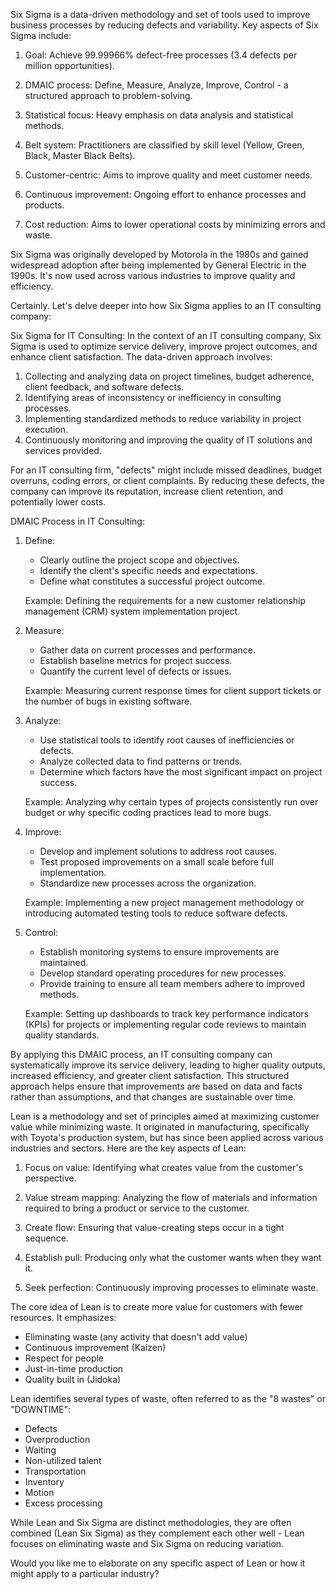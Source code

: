 Six Sigma is a data-driven methodology and set of tools used to improve business processes by reducing defects and variability. Key aspects of Six Sigma include:

1. Goal: Achieve 99.99966% defect-free processes (3.4 defects per million opportunities).

2. DMAIC process: Define, Measure, Analyze, Improve, Control - a structured approach to problem-solving.

3. Statistical focus: Heavy emphasis on data analysis and statistical methods.

4. Belt system: Practitioners are classified by skill level (Yellow, Green, Black, Master Black Belts).

5. Customer-centric: Aims to improve quality and meet customer needs.

6. Continuous improvement: Ongoing effort to enhance processes and products.

7. Cost reduction: Aims to lower operational costs by minimizing errors and waste.

Six Sigma was originally developed by Motorola in the 1980s and gained widespread adoption after being implemented by General Electric in the 1990s. It's now used across various industries to improve quality and efficiency.

Certainly. Let's delve deeper into how Six Sigma applies to an IT consulting company:

Six Sigma for IT Consulting:
In the context of an IT consulting company, Six Sigma is used to optimize service delivery, improve project outcomes, and enhance client satisfaction. The data-driven approach involves:

1. Collecting and analyzing data on project timelines, budget adherence, client feedback, and software defects.
2. Identifying areas of inconsistency or inefficiency in consulting processes.
3. Implementing standardized methods to reduce variability in project execution.
4. Continuously monitoring and improving the quality of IT solutions and services provided.

For an IT consulting firm, "defects" might include missed deadlines, budget overruns, coding errors, or client complaints. By reducing these defects, the company can improve its reputation, increase client retention, and potentially lower costs.

DMAIC Process in IT Consulting:

1. Define:
   - Clearly outline the project scope and objectives.
   - Identify the client's specific needs and expectations.
   - Define what constitutes a successful project outcome.

   Example: Defining the requirements for a new customer relationship management (CRM) system implementation project.

2. Measure:
   - Gather data on current processes and performance.
   - Establish baseline metrics for project success.
   - Quantify the current level of defects or issues.

   Example: Measuring current response times for client support tickets or the number of bugs in existing software.

3. Analyze:
   - Use statistical tools to identify root causes of inefficiencies or defects.
   - Analyze collected data to find patterns or trends.
   - Determine which factors have the most significant impact on project success.

   Example: Analyzing why certain types of projects consistently run over budget or why specific coding practices lead to more bugs.

4. Improve:
   - Develop and implement solutions to address root causes.
   - Test proposed improvements on a small scale before full implementation.
   - Standardize new processes across the organization.

   Example: Implementing a new project management methodology or introducing automated testing tools to reduce software defects.

5. Control:
   - Establish monitoring systems to ensure improvements are maintained.
   - Develop standard operating procedures for new processes.
   - Provide training to ensure all team members adhere to improved methods.

   Example: Setting up dashboards to track key performance indicators (KPIs) for projects or implementing regular code reviews to maintain quality standards.

By applying this DMAIC process, an IT consulting company can systematically improve its service delivery, leading to higher quality outputs, increased efficiency, and greater client satisfaction. This structured approach helps ensure that improvements are based on data and facts rather than assumptions, and that changes are sustainable over time.

Lean is a methodology and set of principles aimed at maximizing customer value while minimizing waste. It originated in manufacturing, specifically with Toyota's production system, but has since been applied across various industries and sectors. Here are the key aspects of Lean:

1. Focus on value: Identifying what creates value from the customer's perspective.

2. Value stream mapping: Analyzing the flow of materials and information required to bring a product or service to the customer.

3. Create flow: Ensuring that value-creating steps occur in a tight sequence.

4. Establish pull: Producing only what the customer wants when they want it.

5. Seek perfection: Continuously improving processes to eliminate waste.

The core idea of Lean is to create more value for customers with fewer resources. It emphasizes:

- Eliminating waste (any activity that doesn't add value)
- Continuous improvement (Kaizen)
- Respect for people
- Just-in-time production
- Quality built in (Jidoka)

Lean identifies several types of waste, often referred to as the "8 wastes" or "DOWNTIME":
- Defects
- Overproduction
- Waiting
- Non-utilized talent
- Transportation
- Inventory
- Motion
- Excess processing

While Lean and Six Sigma are distinct methodologies, they are often combined (Lean Six Sigma) as they complement each other well - Lean focuses on eliminating waste and Six Sigma on reducing variation.

Would you like me to elaborate on any specific aspect of Lean or how it might apply to a particular industry?


